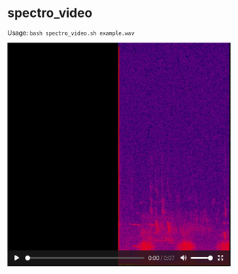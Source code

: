 # spectro_video

Usage: `bash spectro_video.sh example.wav`

[![example.mp4](https://github.com/lucasvoirin/spectro_video/blob/main/cover.png?raw=true)](https://raw.githubusercontent.com/lucasvoirin/spectro_video/main/example.mp4)
